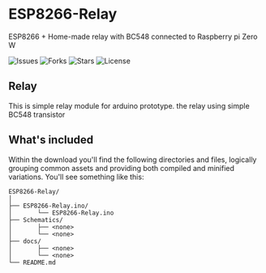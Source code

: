 # ESP8266-Relay
ESP8266 + Home-made relay with BC548 connected to Raspberry pi Zero W

![Issues](https://img.shields.io/github/issues/fikifir/ESP8266-Relay)
![Forks](https://img.shields.io/github/forks/fikifir/ESP8266-Relay)
![Stars](https://img.shields.io/github/stars/fikifir/ESP8266-Relay)
![License](https://img.shields.io/github/license/fikifir/ESP8266-Relay)

## Relay

This is simple relay module for arduino prototype. the relay using simple BC548 transistor

## What's included

Within the download you'll find the following directories and files, logically grouping common assets and providing both compiled and minified variations. You'll see something like this:

```
ESP8266-Relay/
│
├── ESP8266-Relay.ino/
│       └── ESP8266-Relay.ino
├── Schematics/
│       ├── <none>
│       └── <none>
├── docs/
│       ├── <none>
│       └── <none>
└── README.md


```
